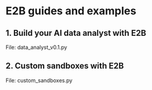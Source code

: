 # E2B guides and examples



## 1. Build your AI data analyst with E2B

File: data_analyst_v0.1.py

## 2. Custom sandboxes with E2B

File: custom_sandboxes.py


